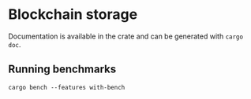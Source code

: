 # Blockchain storage

Documentation is available in the crate and can be generated with `cargo doc`.

## Running benchmarks

`cargo bench --features with-bench`
